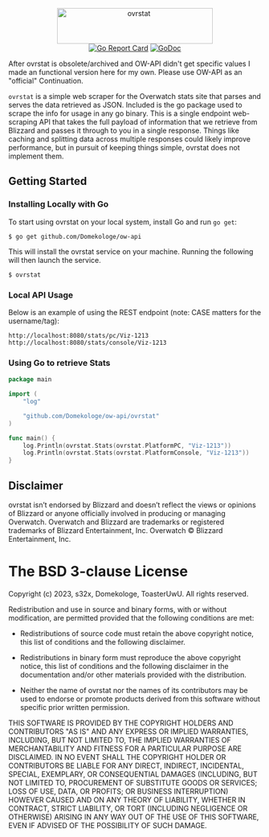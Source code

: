 <p align="center">
<img src="service/static/assets/logo.png" width="310" height="71" border="0" alt="ovrstat">
<br>
<a href="https://goreportcard.com/report/github.com/s32x/ovrstat"><img src="https://goreportcard.com/badge/github.com/s32x/ovrstat" alt="Go Report Card"></a>
<a href="https://godoc.org/github.com/s32x/ovrstat/ovrstat"><img src="https://godoc.org/github.com/s32x/ovrstat/ovrstat?status.svg" alt="GoDoc"></a>
</p>

After ovrstat is obsolete/archived and OW-API didn't get specific values I made an functional version here for my own.
Please use OW-API as an "official" Continuation.

`ovrstat` is a simple web scraper for the Overwatch stats site that parses and serves the data retrieved as JSON. Included is the go package used to scrape the info for usage in any go binary. This is a single endpoint web-scraping API that takes the full payload of information that we retrieve from Blizzard and passes it through to you in a single response. Things like caching and splitting data across multiple responses could likely improve performance, but in pursuit of keeping things simple, ovrstat does not implement them.

## Getting Started
### Installing Locally with Go
To start using ovrstat on your local system, install Go and run `go get`:
```
$ go get github.com/Domekologe/ow-api
```
This will install the ovrstat service on your machine. Running the following will then launch the service.
```
$ ovrstat
```
### Local API Usage

Below is an example of using the REST endpoint (note: CASE matters for the username/tag):
```
http://localhost:8080/stats/pc/Viz-1213
http://localhost:8080/stats/console/Viz-1213
```
### Using Go to retrieve Stats

```go
package main

import (
	"log"

	"github.com/Domekologe/ow-api/ovrstat"
)

func main() {
	log.Println(ovrstat.Stats(ovrstat.PlatformPC, "Viz-1213"))
    log.Println(ovrstat.Stats(ovrstat.PlatformConsole, "Viz-1213"))
}
```

## Disclaimer
ovrstat isn’t endorsed by Blizzard and doesn’t reflect the views or opinions of Blizzard or anyone officially involved in producing or managing Overwatch. Overwatch and Blizzard are trademarks or registered trademarks of Blizzard Entertainment, Inc. Overwatch © Blizzard Entertainment, Inc.

The BSD 3-clause License
========================

Copyright (c) 2023, s32x, Domekologe, ToasterUwU. All rights reserved.

Redistribution and use in source and binary forms, with or without modification,
are permitted provided that the following conditions are met:

 - Redistributions of source code must retain the above copyright notice,
   this list of conditions and the following disclaimer.

 - Redistributions in binary form must reproduce the above copyright notice,
   this list of conditions and the following disclaimer in the documentation
   and/or other materials provided with the distribution.

 - Neither the name of ovrstat nor the names of its contributors may
   be used to endorse or promote products derived from this software without
   specific prior written permission.

THIS SOFTWARE IS PROVIDED BY THE COPYRIGHT HOLDERS AND CONTRIBUTORS "AS IS" AND
ANY EXPRESS OR IMPLIED WARRANTIES, INCLUDING, BUT NOT LIMITED TO, THE IMPLIED
WARRANTIES OF MERCHANTABILITY AND FITNESS FOR A PARTICULAR PURPOSE ARE
DISCLAIMED. IN NO EVENT SHALL THE COPYRIGHT HOLDER OR CONTRIBUTORS BE LIABLE FOR
ANY DIRECT, INDIRECT, INCIDENTAL, SPECIAL, EXEMPLARY, OR CONSEQUENTIAL DAMAGES
(INCLUDING, BUT NOT LIMITED TO, PROCUREMENT OF SUBSTITUTE GOODS OR SERVICES;
LOSS OF USE, DATA, OR PROFITS; OR BUSINESS INTERRUPTION) HOWEVER CAUSED AND ON
ANY THEORY OF LIABILITY, WHETHER IN CONTRACT, STRICT LIABILITY, OR TORT
(INCLUDING NEGLIGENCE OR OTHERWISE) ARISING IN ANY WAY OUT OF THE USE OF THIS
SOFTWARE, EVEN IF ADVISED OF THE POSSIBILITY OF SUCH DAMAGE.
